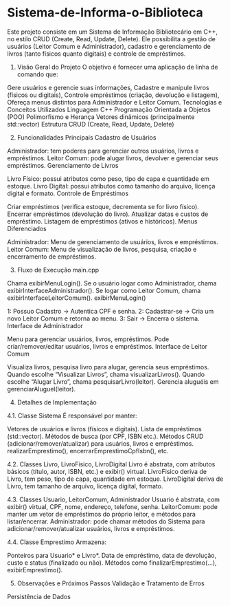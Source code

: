 # Sistema-de-Informa-o-Biblioteca
Este projeto consiste em um Sistema de Informação Bibliotecário em C++, no estilo CRUD (Create, Read, Update, Delete). Ele possibilita a gestão de usuários (Leitor Comum e Administrador), cadastro e gerenciamento de livros (tanto físicos quanto digitais) e controle de empréstimos.

<a id="visao-geral"></a>

1. Visão Geral do Projeto
O objetivo é fornecer uma aplicação de linha de comando que:

Gere usuários e gerencie suas informações,
Cadastre e manipule livros (físicos ou digitais),
Controle empréstimos (criação, devolução e listagem),
Ofereça menus distintos para Administrador e Leitor Comum.
Tecnologias e Conceitos Utilizados
Linguagem C++
Programação Orientada a Objetos (POO)
Polimorfismo e Herança
Vetores dinâmicos (principalmente std::vector)
Estrutura CRUD (Create, Read, Update, Delete)
<a id="estrutura-de-pastas"></a>

2. Funcionalidades Principais
Cadastro de Usuários

Administrador: tem poderes para gerenciar outros usuários, livros e empréstimos.
Leitor Comum: pode alugar livros, devolver e gerenciar seus empréstimos.
Gerenciamento de Livros

Livro Físico: possui atributos como peso, tipo de capa e quantidade em estoque.
Livro Digital: possui atributos como tamanho do arquivo, licença digital e formato.
Controle de Empréstimos

Criar empréstimos (verifica estoque, decrementa se for livro físico).
Encerrar empréstimos (devolução do livro).
Atualizar datas e custos de empréstimo.
Listagem de empréstimos (ativos e históricos).
Menus Diferenciados

Administrador: Menu de gerenciamento de usuários, livros e empréstimos.
Leitor Comum: Menu de visualização de livros, pesquisa, criação e encerramento de empréstimos.

<a id="como-executar"></a>

3. Fluxo de Execução
main.cpp

Chama exibirMenuLogin().
Se o usuário logar como Administrador, chama exibirInterfaceAdministrador().
Se logar como Leitor Comum, chama exibirInterfaceLeitorComum().
exibirMenuLogin()

1: Possuo Cadastro → Autentica CPF e senha.
2: Cadastrar-se → Cria um novo Leitor Comum e retorna ao menu.
3: Sair → Encerra o sistema.
Interface de Administrador

Menu para gerenciar usuários, livros, empréstimos.
Pode criar/remover/editar usuários, livros e empréstimos.
Interface de Leitor Comum

Visualiza livros, pesquisa livro para alugar, gerencia seus empréstimos.
Quando escolhe “Visualizar Livros”, chama visualizarLivros().
Quando escolhe “Alugar Livro”, chama pesquisarLivro(leitor).
Gerencia aluguéis em gerenciarAluguel(leitor).
<a id="detalhes-de-implementacao"></a>

4. Detalhes de Implementação
<a id="classe-sistema"></a>

4.1. Classe Sistema
É responsável por manter:

Vetores de usuários e livros (físicos e digitais).
Lista de empréstimos (std::vector<Emprestimo>).
Métodos de busca (por CPF, ISBN etc.).
Métodos CRUD (adicionar/remover/atualizar) para usuários, livros e empréstimos.
realizarEmprestimo(), encerrarEmprestimoCpfIsbn(), etc.
<a id="classes-livro-livrofisico-livrodigital"></a>

4.2. Classes Livro, LivroFisico, LivroDigital
Livro é abstrata, com atributos básicos (título, autor, ISBN, etc.) e exibir() virtual.
LivroFisico deriva de Livro, tem peso, tipo de capa, quantidade em estoque.
LivroDigital deriva de Livro, tem tamanho de arquivo, licença digital, formato.
<a id="classes-usuario-leitorcomum-administrador"></a>

4.3. Classes Usuario, LeitorComum, Administrador
Usuario é abstrata, com exibir() virtual, CPF, nome, endereço, telefone, senha.
LeitorComum: pode manter um vetor de empréstimos do próprio leitor, e métodos para listar/encerrar.
Administrador: pode chamar métodos do Sistema para adicionar/remover/atualizar usuários, livros e empréstimos.
<a id="classe-emprestimo"></a>

4.4. Classe Emprestimo
Armazena:

Ponteiros para Usuario* e Livro*.
Data de empréstimo, data de devolução, custo e status (finalizado ou não).
Métodos como finalizarEmprestimo(...), exibirEmprestimo().
<a id="observacoes-e-proximos-passos"></a>

5. Observações e Próximos Passos
Validação e Tratamento de Erros

Persistência de Dados

